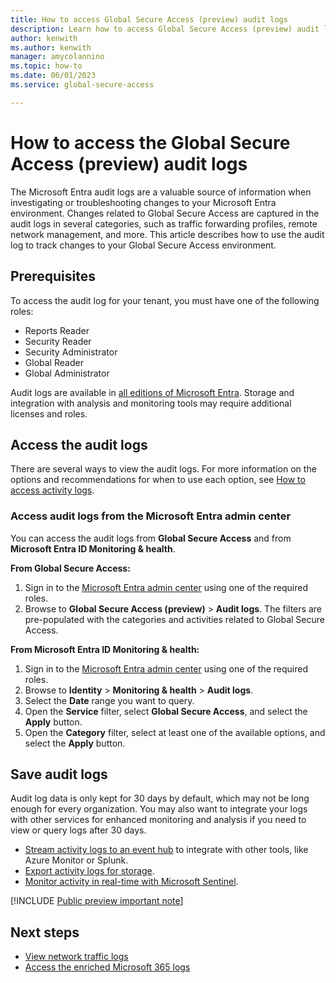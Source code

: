 ```yaml
---
title: How to access Global Secure Access (preview) audit logs
description: Learn how to access Global Secure Access (preview) audit logs.
author: kenwith
ms.author: kenwith
manager: amycolannino
ms.topic: how-to
ms.date: 06/01/2023
ms.service: global-secure-access

---
```


# How to access the Global Secure Access (preview) audit logs

The Microsoft Entra audit logs are a valuable source of information when investigating or troubleshooting changes to your Microsoft Entra environment. Changes related to Global Secure Access are captured in the audit logs in several categories, such as traffic forwarding profiles, remote network management, and more. This article describes how to use the audit log to track changes to your Global Secure Access environment.

## Prerequisites

To access the audit log for your tenant, you must have one of the following roles: 

- Reports Reader
- Security Reader
- Security Administrator
- Global Reader
- Global Administrator

Audit logs are available in [all editions of Microsoft Entra](/azure/active-directory/reports-monitoring/concept-audit-logs). Storage and integration with analysis and monitoring tools may require additional licenses and roles.

## Access the audit logs

There are several ways to view the audit logs. For more information on the options and recommendations for when to use each option, see [How to access activity logs](/azure/active-directory/reports-monitoring/howto-access-activity-logs).

### Access audit logs from the Microsoft Entra admin center

You can access the audit logs from **Global Secure Access** and from **Microsoft Entra ID Monitoring & health**.

**From Global Secure Access:**
1. Sign in to the [Microsoft Entra admin center](https://entra.microsoft.com/) using one of the required roles.
1. Browse to **Global Secure Access (preview)** > **Audit logs**. The filters are pre-populated with the categories and activities related to Global Secure Access.

**From Microsoft Entra ID Monitoring & health:**
1. Sign in to the [Microsoft Entra admin center](https://entra.microsoft.com/) using one of the required roles.
1. Browse to **Identity** > **Monitoring & health** > **Audit logs**.
1. Select the **Date** range you want to query.
1. Open the **Service** filter, select **Global Secure Access**, and select the **Apply** button.
1. Open the **Category** filter, select at least one of the available options, and select the **Apply** button.

## Save audit logs

Audit log data is only kept for 30 days by default, which may not be long enough for every organization. You may also want to integrate your logs with other services for enhanced monitoring and analysis if you need to view or query logs after 30 days.

- [Stream activity logs to an event hub](/azure/active-directory/reports-monitoring/tutorial-azure-monitor-stream-logs-to-event-hub) to integrate with other tools, like Azure Monitor or Splunk.
- [Export activity logs for storage](/azure/active-directory/reports-monitoring/quickstart-azure-monitor-route-logs-to-storage-account).
- [Monitor activity in real-time with Microsoft Sentinel](/azure/sentinel/quickstart-onboard).

[!INCLUDE [Public preview important note](./includes/public-preview-important-note.md)]

## Next steps

- [View network traffic logs](how-to-view-traffic-logs.md)
- [Access the enriched Microsoft 365 logs](how-to-view-enriched-logs.md)
